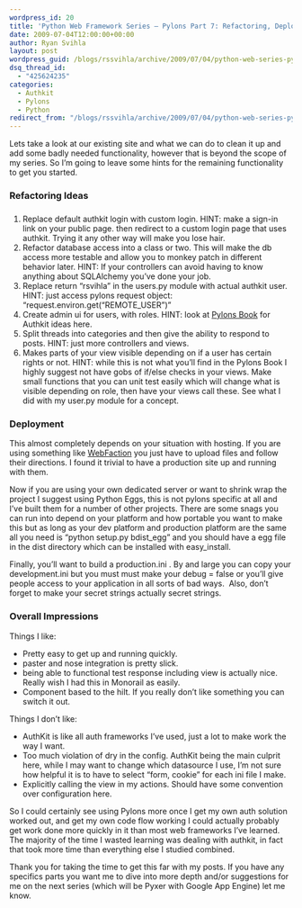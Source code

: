 ```yaml
---
wordpress_id: 20
title: 'Python Web Framework Series – Pylons Part 7: Refactoring, Deployment And Wrap-Up'
date: 2009-07-04T12:00:00+00:00
author: Ryan Svihla
layout: post
wordpress_guid: /blogs/rssvihla/archive/2009/07/04/python-web-series-pylons-part-7-refactoring-deployment-and-wrap-up.aspx
dsq_thread_id:
  - "425624235"
categories:
  - Authkit
  - Pylons
  - Python
redirect_from: "/blogs/rssvihla/archive/2009/07/04/python-web-series-pylons-part-7-refactoring-deployment-and-wrap-up.aspx/"
---
```

Lets take a look at our existing site and what we can do to clean it up and add some badly needed functionality, however that is beyond the scope of my series. So I&rsquo;m going to leave some hints for the remaining functionality to get you started.

### Refactoring Ideas

### 

  1. Replace default authkit login with custom login. HINT: make a sign-in link on your public page. then redirect to a custom login page that uses authkit. Trying it any other way will make you lose hair.
  2. Refactor database access into a class or two. This will make the db access more testable and allow you to monkey patch in different behavior later. HINT: If your controllers can avoid having to know anything about SQLAlchemy you&rsquo;ve done your job.
  3. Replace return &ldquo;rsvihla&rdquo; in the users.py module with actual authkit user. HINT: just access pylons request object: &ldquo;request.environ.get(&#8220;REMOTE_USER&#8221;)&rdquo;
  4. Create admin ui for users, with roles. HINT: look at <a target="_blank" href="http://pylonsbook.com/en/1.0/simplesite-tutorial-part-3.html">Pylons Book</a> for Authkit ideas here.
  5. Split threads into categories and then give the ability to respond to posts. HINT: just more controllers and views.
  6. Makes parts of your view visible depending on if a user has certain rights or not. HINT: while this is not what you&rsquo;ll find in the Pylons Book I highly suggest not have gobs of if/else checks in your views. Make small functions that you can unit test easily which will change what is visible depending on role, then have your views call these. See what I did with my user.py module for a concept.

### Deployment

This almost completely depends on your situation with hosting. If you are using something like <a target="_blank" href="http://www.webfaction.com/">WebFaction</a> you just have to upload files and follow their directions. I found it trivial to have a production site up and running with them. 

Now if you are using your own dedicated server or want to shrink wrap the project I suggest using Python Eggs, this is not pylons specific at all and I&rsquo;ve built them for a number of other projects. There are some snags you can run into depend on your platform and how portable you want to make this but as long as your dev platform and production platform are the same all you need is &ldquo;python setup.py bdist\_egg&rdquo; and you should have a egg file in the dist directory which can be installed with easy\_install.

Finally, you&rsquo;ll want to build a production.ini . By and large you can copy your development.ini but you must must make your debug = false or you&rsquo;ll give people access to your application in all sorts of bad ways.&nbsp; Also, don&rsquo;t forget to make your secret strings actually secret strings. 

### Overall Impressions

Things I like:

  * Pretty easy to get up and running quickly.
  * paster and nose integration is pretty slick.
  * being able to functional test response including view is actually nice.&nbsp; Really wish I had this in Monorail as easily.
  * Component based to the hilt. If you really don&rsquo;t like something you can switch it out. 

Things I don&#8217;t like:

  * AuthKit is like all auth frameworks I&rsquo;ve used, just a lot to make work the way I want.
  * Too much violation of dry in the config. AuthKit being the main culprit here, while I may want to change which datasource I use, I&rsquo;m not sure how helpful it is to have to select &ldquo;form, cookie&rdquo; for each ini file I make.
  * Explicitly calling the view in my actions. Should have some convention over configuration here.

So I could certainly see using Pylons more once I get my own auth solution worked out, and get my own code flow working I could actually probably get work done more quickly in it than most web frameworks I&rsquo;ve learned.&nbsp; The majority of the time I wasted learning was dealing with authkit, in fact that took more time than everything else I studied combined.

Thank you for taking the time to get this far with my posts. If you have any specifics parts you want me to dive into more depth and/or suggestions for me on the next series (which will be Pyxer with Google App Engine) let me know.
